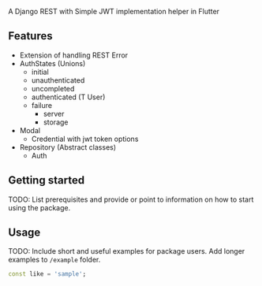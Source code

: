 <!-- 
This README describes the package. If you publish this package to pub.dev,
this README's contents appear on the landing page for your package.

For information about how to write a good package README, see the guide for
[writing package pages](https://dart.dev/guides/libraries/writing-package-pages). 

For general information about developing packages, see the Dart guide for
[creating packages](https://dart.dev/guides/libraries/create-library-packages)
and the Flutter guide for
[developing packages and plugins](https://flutter.dev/developing-packages). 
-->

A Django REST with Simple JWT implementation helper in Flutter

## Features

- Extension of handling REST Error
- AuthStates (Unions)
  - initial
  - unauthenticated
  - uncompleted
  - authenticated (T User)
  - failure
    - server
    - storage
- Modal
  - Credential with jwt token options
- Repository (Abstract classes)
  - Auth

## Getting started

TODO: List prerequisites and provide or point to information on how to
start using the package.

## Usage

TODO: Include short and useful examples for package users. Add longer examples
to `/example` folder. 

```dart
const like = 'sample';
```
